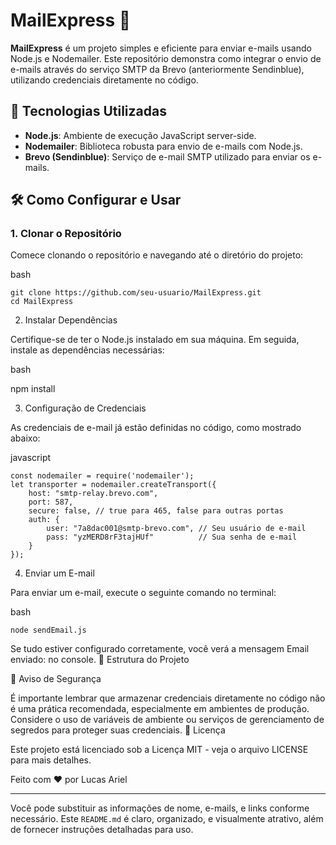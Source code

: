 # MailExpress 📧

**MailExpress** é um projeto simples e eficiente para enviar e-mails usando Node.js e Nodemailer. Este repositório demonstra como integrar o envio de e-mails através do serviço SMTP da Brevo (anteriormente Sendinblue), utilizando credenciais diretamente no código.

## 🚀 Tecnologias Utilizadas

- **Node.js**: Ambiente de execução JavaScript server-side.
- **Nodemailer**: Biblioteca robusta para envio de e-mails com Node.js.
- **Brevo (Sendinblue)**: Serviço de e-mail SMTP utilizado para enviar os e-mails.

## 🛠️ Como Configurar e Usar

### 1. Clonar o Repositório

Comece clonando o repositório e navegando até o diretório do projeto:

bash
```
git clone https://github.com/seu-usuario/MailExpress.git
cd MailExpress 
```
2. Instalar Dependências

Certifique-se de ter o Node.js instalado em sua máquina. Em seguida, instale as dependências necessárias:

bash

npm install

3. Configuração de Credenciais

As credenciais de e-mail já estão definidas no código, como mostrado abaixo:

javascript

```
const nodemailer = require('nodemailer');
let transporter = nodemailer.createTransport({
    host: "smtp-relay.brevo.com",
    port: 587,
    secure: false, // true para 465, false para outras portas
    auth: {
        user: "7a8dac001@smtp-brevo.com", // Seu usuário de e-mail
        pass: "yzMERD8rF3tajHUf"          // Sua senha de e-mail
    }
});
```

4. Enviar um E-mail

Para enviar um e-mail, execute o seguinte comando no terminal:

bash
```
node sendEmail.js
```
Se tudo estiver configurado corretamente, você verá a mensagem Email enviado: <resposta do servidor> no console.
📄 Estrutura do Projeto

📢 Aviso de Segurança

É importante lembrar que armazenar credenciais diretamente no código não é uma prática recomendada, especialmente em ambientes de produção. Considere o uso de variáveis de ambiente ou serviços de gerenciamento de segredos para proteger suas credenciais.
📝 Licença

Este projeto está licenciado sob a Licença MIT - veja o arquivo LICENSE para mais detalhes.

Feito com ❤️ por Lucas Ariel

---

Você pode substituir as informações de nome, e-mails, e links conforme necessário. Este `README.md` é claro, organizado, e visualmente atrativo, além de fornecer instruções detalhadas para uso.
